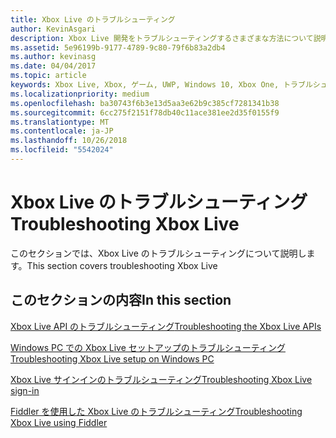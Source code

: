 ```yaml
---
title: Xbox Live のトラブルシューティング
author: KevinAsgari
description: Xbox Live 開発をトラブルシューティングするさまざまな方法について説明します。
ms.assetid: 5e96199b-9177-4789-9c80-79f6b83a2db4
ms.author: kevinasg
ms.date: 04/04/2017
ms.topic: article
keywords: Xbox Live, Xbox, ゲーム, UWP, Windows 10, Xbox One, トラブルシューティング
ms.localizationpriority: medium
ms.openlocfilehash: ba30743f6b3e13d5aa3e62b9c385cf7281341b38
ms.sourcegitcommit: 6cc275f2151f78db40c11ace381ee2d35f0155f9
ms.translationtype: MT
ms.contentlocale: ja-JP
ms.lasthandoff: 10/26/2018
ms.locfileid: "5542024"
---
```

# <a name="troubleshooting-xbox-live"></a><span data-ttu-id="719b1-104">Xbox Live のトラブルシューティング</span><span class="sxs-lookup"><span data-stu-id="719b1-104">Troubleshooting Xbox Live</span></span>

<span data-ttu-id="719b1-105">このセクションでは、Xbox Live のトラブルシューティングについて説明します。</span><span class="sxs-lookup"><span data-stu-id="719b1-105">This section covers troubleshooting Xbox Live</span></span>

## <a name="in-this-section"></a><span data-ttu-id="719b1-106">このセクションの内容</span><span class="sxs-lookup"><span data-stu-id="719b1-106">In this section</span></span>

[<span data-ttu-id="719b1-107">Xbox Live API のトラブルシューティング</span><span class="sxs-lookup"><span data-stu-id="719b1-107">Troubleshooting the Xbox Live APIs</span></span>](troubleshooting-the-xbox-live-services-api.md)

[<span data-ttu-id="719b1-108">Windows PC での Xbox Live セットアップのトラブルシューティング</span><span class="sxs-lookup"><span data-stu-id="719b1-108">Troubleshooting Xbox Live setup on Windows PC</span></span>](troubleshooting-pc-setup.md)

[<span data-ttu-id="719b1-109">Xbox Live サインインのトラブルシューティング</span><span class="sxs-lookup"><span data-stu-id="719b1-109">Troubleshooting Xbox Live sign-in</span></span>](troubleshooting-sign-in.md)

[<span data-ttu-id="719b1-110">Fiddler を使用した Xbox Live のトラブルシューティング</span><span class="sxs-lookup"><span data-stu-id="719b1-110">Troubleshooting Xbox Live using Fiddler</span></span>](how-to-set-up-fiddler-for-debugging.md)
